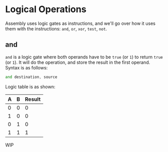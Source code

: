 # Logical Operations

Assembly uses logic gates as instructions, and we'll go over how it uses them with the instructions: `and`, `or`, `xor`, `test`, `not`.

## and

`and` is a logic gate where both operands have to be `true` (or `1`) to return `true` (or `1`). It will do the operation, and store the result in the first operand. Syntax is as follows:

```asm
and destination, source
```

Logic table is as shown:

| A | B | Result |
|---|---|--------|
| 0 | 0 | 0      |
| 1 | 0 | 0      |
| 0 | 1 | 0      |
| 1 | 1 | 1      |






WIP

